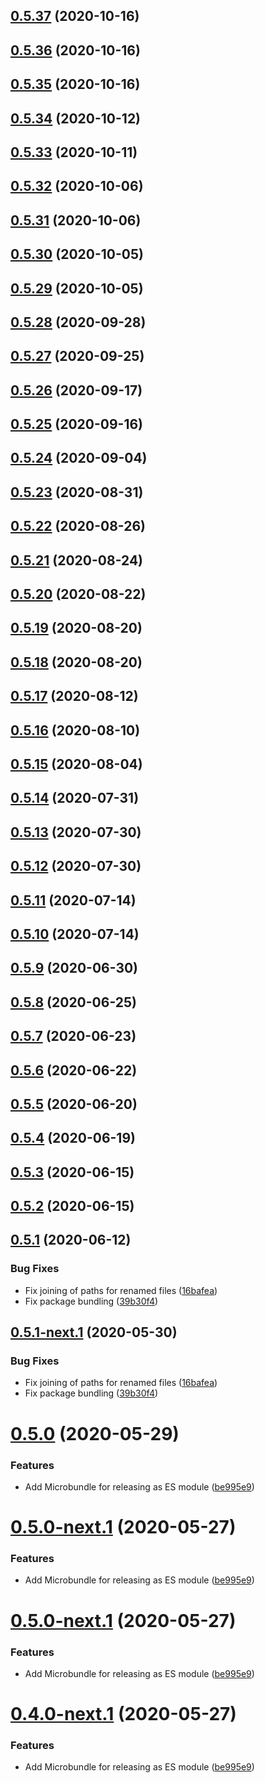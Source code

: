 ## [0.5.37](https://github.com/alex-ketch/metalsmith-renamer/compare/v0.5.36...v0.5.37) (2020-10-16)

## [0.5.36](https://github.com/alex-ketch/metalsmith-renamer/compare/v0.5.35...v0.5.36) (2020-10-16)

## [0.5.35](https://github.com/alex-ketch/metalsmith-renamer/compare/v0.5.34...v0.5.35) (2020-10-16)

## [0.5.34](https://github.com/alex-ketch/metalsmith-renamer/compare/v0.5.33...v0.5.34) (2020-10-12)

## [0.5.33](https://github.com/alex-ketch/metalsmith-renamer/compare/v0.5.32...v0.5.33) (2020-10-11)

## [0.5.32](https://github.com/alex-ketch/metalsmith-renamer/compare/v0.5.31...v0.5.32) (2020-10-06)

## [0.5.31](https://github.com/alex-ketch/metalsmith-renamer/compare/v0.5.30...v0.5.31) (2020-10-06)

## [0.5.30](https://github.com/alex-ketch/metalsmith-renamer/compare/v0.5.29...v0.5.30) (2020-10-05)

## [0.5.29](https://github.com/alex-ketch/metalsmith-renamer/compare/v0.5.28...v0.5.29) (2020-10-05)

## [0.5.28](https://github.com/alex-ketch/metalsmith-renamer/compare/v0.5.27...v0.5.28) (2020-09-28)

## [0.5.27](https://github.com/alex-ketch/metalsmith-renamer/compare/v0.5.26...v0.5.27) (2020-09-25)

## [0.5.26](https://github.com/alex-ketch/metalsmith-renamer/compare/v0.5.25...v0.5.26) (2020-09-17)

## [0.5.25](https://github.com/alex-ketch/metalsmith-renamer/compare/v0.5.24...v0.5.25) (2020-09-16)

## [0.5.24](https://github.com/alex-ketch/metalsmith-renamer/compare/v0.5.23...v0.5.24) (2020-09-04)

## [0.5.23](https://github.com/alex-ketch/metalsmith-renamer/compare/v0.5.22...v0.5.23) (2020-08-31)

## [0.5.22](https://github.com/alex-ketch/metalsmith-renamer/compare/v0.5.21...v0.5.22) (2020-08-26)

## [0.5.21](https://github.com/alex-ketch/metalsmith-renamer/compare/v0.5.20...v0.5.21) (2020-08-24)

## [0.5.20](https://github.com/alex-ketch/metalsmith-renamer/compare/v0.5.19...v0.5.20) (2020-08-22)

## [0.5.19](https://github.com/alex-ketch/metalsmith-renamer/compare/v0.5.18...v0.5.19) (2020-08-20)

## [0.5.18](https://github.com/alex-ketch/metalsmith-renamer/compare/v0.5.17...v0.5.18) (2020-08-20)

## [0.5.17](https://github.com/alex-ketch/metalsmith-renamer/compare/v0.5.16...v0.5.17) (2020-08-12)

## [0.5.16](https://github.com/alex-ketch/metalsmith-renamer/compare/v0.5.15...v0.5.16) (2020-08-10)

## [0.5.15](https://github.com/alex-ketch/metalsmith-renamer/compare/v0.5.14...v0.5.15) (2020-08-04)

## [0.5.14](https://github.com/alex-ketch/metalsmith-renamer/compare/v0.5.13...v0.5.14) (2020-07-31)

## [0.5.13](https://github.com/alex-ketch/metalsmith-renamer/compare/v0.5.12...v0.5.13) (2020-07-30)

## [0.5.12](https://github.com/alex-ketch/metalsmith-renamer/compare/v0.5.11...v0.5.12) (2020-07-30)

## [0.5.11](https://github.com/alex-ketch/metalsmith-renamer/compare/v0.5.10...v0.5.11) (2020-07-14)

## [0.5.10](https://github.com/alex-ketch/metalsmith-renamer/compare/v0.5.9...v0.5.10) (2020-07-14)

## [0.5.9](https://github.com/alex-ketch/metalsmith-renamer/compare/v0.5.8...v0.5.9) (2020-06-30)

## [0.5.8](https://github.com/alex-ketch/metalsmith-renamer/compare/v0.5.7...v0.5.8) (2020-06-25)

## [0.5.7](https://github.com/alex-ketch/metalsmith-renamer/compare/v0.5.6...v0.5.7) (2020-06-23)

## [0.5.6](https://github.com/alex-ketch/metalsmith-renamer/compare/v0.5.5...v0.5.6) (2020-06-22)

## [0.5.5](https://github.com/alex-ketch/metalsmith-renamer/compare/v0.5.4...v0.5.5) (2020-06-20)

## [0.5.4](https://github.com/alex-ketch/metalsmith-renamer/compare/v0.5.3...v0.5.4) (2020-06-19)

## [0.5.3](https://github.com/alex-ketch/metalsmith-renamer/compare/v0.5.2...v0.5.3) (2020-06-15)

## [0.5.2](https://github.com/alex-ketch/metalsmith-renamer/compare/v0.5.1...v0.5.2) (2020-06-15)

## [0.5.1](https://github.com/alex-ketch/metalsmith-renamer/compare/v0.5.0...v0.5.1) (2020-06-12)


### Bug Fixes

* Fix joining of paths for renamed files ([16bafea](https://github.com/alex-ketch/metalsmith-renamer/commit/16bafea2a8301d8a24a51a14efc21942453495a4))
* Fix package bundling ([39b30f4](https://github.com/alex-ketch/metalsmith-renamer/commit/39b30f433c65f5b9aa277e79ea278eb08692c8c1))

## [0.5.1-next.1](https://github.com/alex-ketch/metalsmith-renamer/compare/v0.5.0...v0.5.1-next.1) (2020-05-30)


### Bug Fixes

* Fix joining of paths for renamed files ([16bafea](https://github.com/alex-ketch/metalsmith-renamer/commit/16bafea2a8301d8a24a51a14efc21942453495a4))
* Fix package bundling ([39b30f4](https://github.com/alex-ketch/metalsmith-renamer/commit/39b30f433c65f5b9aa277e79ea278eb08692c8c1))

# [0.5.0](https://github.com/alex-ketch/metalsmith-renamer/compare/v0.4.1...v0.5.0) (2020-05-29)


### Features

* Add Microbundle for releasing as ES module ([be995e9](https://github.com/alex-ketch/metalsmith-renamer/commit/be995e971d4bf62f5a3427eb76037b30e8629444))

# [0.5.0-next.1](https://github.com/alex-ketch/metalsmith-renamer/compare/v0.4.1...v0.5.0-next.1) (2020-05-27)


### Features

* Add Microbundle for releasing as ES module ([be995e9](https://github.com/alex-ketch/metalsmith-renamer/commit/be995e971d4bf62f5a3427eb76037b30e8629444))

# [0.5.0-next.1](https://github.com/alex-ketch/metalsmith-renamer/compare/v0.4.1...v0.5.0-next.1) (2020-05-27)


### Features

* Add Microbundle for releasing as ES module ([be995e9](https://github.com/alex-ketch/metalsmith-renamer/commit/be995e971d4bf62f5a3427eb76037b30e8629444))

# [0.4.0-next.1](https://github.com/alex-ketch/metalsmith-renamer/compare/v0.3.0...v0.4.0-next.1) (2020-05-27)


### Features

* Add Microbundle for releasing as ES module ([be995e9](https://github.com/alex-ketch/metalsmith-renamer/commit/be995e971d4bf62f5a3427eb76037b30e8629444))
